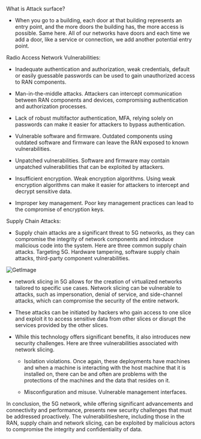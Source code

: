 What is Attack surface? 

- When you go to a building, each door at that building represents an entry point, and the more doors the building has, the more access is possible. Same here. All of our networks have doors and each time we add a door, like a service or connection, we add another potential entry point.  

 

Radio Access Network Vulnerabilities: 

- Inadequate authentication and authorization, weak credentials, default or easily guessable passwords can be used to gain unauthorized access to RAN components.  

- Man-in-the-middle attacks. Attackers can intercept communication between RAN components and devices, compromising authentication and authorization processes.  

- Lack of robust multifactor authentication, MFA, relying solely on passwords can make it easier for attackers to bypass authentication.  

- Vulnerable software and firmware. Outdated components using outdated software and firmware can leave the RAN exposed to known vulnerabilities. 

 - Unpatched vulnerabilities. Software and firmware may contain unpatched vulnerabilities that can be exploited by attackers.  

- Insufficient encryption. Weak encryption algorithms. Using weak encryption algorithms can make it easier for attackers to intercept and decrypt sensitive data.  

- Improper key management. Poor key management practices can lead to the compromise of encryption keys.  

 

Supply Chain Attacks: 

 

- Supply chain attacks are a significant threat to 5G networks, as they can compromise the integrity of network components and introduce malicious code into the system. Here are three common supply chain attacks. Targeting 5G. Hardware tampering, software supply chain attacks, third-party component vulnerabilities. 

  
![GetImage](https://github.com/user-attachments/assets/60dd82d1-80b2-4025-9d56-d0669aed1342)


 

 

- network slicing in 5G allows for the creation of virtualized networks tailored to specific use cases. Network slicing can be vulnerable to attacks, such as impersonation, denial of service, and side-channel attacks, which can compromise the security of the entire network.  

- These attacks can be initiated by hackers who gain access to one slice and exploit it to access sensitive data from other slices or disrupt the services provided by the other slices. 

 - While this technology offers significant benefits, it also introduces new security challenges. Here are three vulnerabilities associated with network slicing.  

    - Isolation violations. Once again, these deployments have machines and when a machine is interacting with the host machine that it is installed on, there can be and often are problems with the protections of the machines and the data that resides on it. 

     - Misconfiguration and misuse. Vulnerable management interfaces. 

In conclusion, the 5G network, while offering significant advancements and connectivity and performance, presents new security challenges that must be addressed proactively. The vulnerabilitieshere, including those in the RAN, supply chain and network slicing, can be exploited by malicious actors to compromise the integrity and confidentiality of data.  
